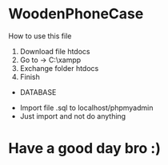 # WoodenPhoneCase

How to use this file
1. Download file htdocs
2. Go to  ->  C:\xampp
3. Exchange folder htdocs
4. Finish

- DATABASE
+ Import file .sql to localhost/phpmyadmin
+ Just import and not do anything 


# Have a good day bro :)
